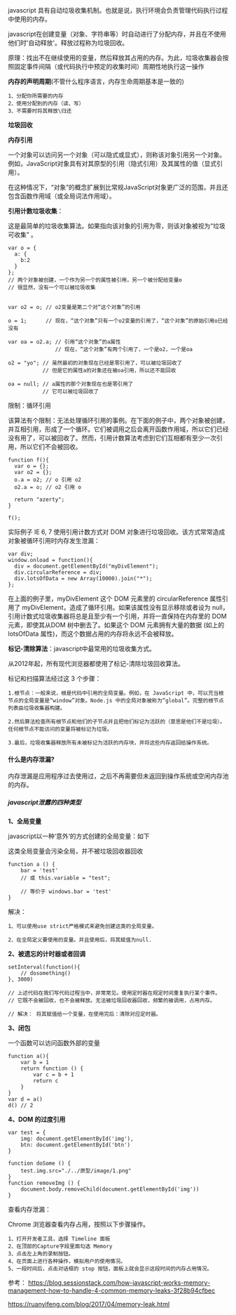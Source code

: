 javascript 具有自动垃圾收集机制。也就是说，执行环境会负责管理代码执行过程中使用的内存。

javascript在创建变量（对象、字符串等）时自动进行了分配内存，并且在不使用他们时'自动释放'。释放过程称为垃圾回收。

原理：找出不在继续使用的变量，然后释放其占用的内存。为此，垃圾收集器会按照固定事件间隔（或代码执行中预定的收集时间）周期性地执行这一操作

**内存的声明周期**(不管什么程序语言，内存生命周期基本是一致的)

    1、分配你所需要的内存
    2、使用分配到的内存（读、写）
    3、不需要时将其释放\归还


**垃圾回收**

**内存引用**

一个对象可以访问另一个对象（可以隐式或显式），则称该对象引用另一个对象。例如，JavaScript对象具有对其原型的引用（隐式引用）及其属性的值（显式引用）。

在这种情况下，“对象”的概念扩展到比常规JavaScript对象更广泛的范围，并且还包含函数作用域（或全局词法作用域）。


**引用计数垃圾收集**：

这是最简单的垃圾收集算法。如果指向该对象的引用为零，则该对象被视为“垃圾可收集” 。
```
var o = { 
  a: {
    b:2
  }
}; 
// 两个对象被创建，一个作为另一个的属性被引用，另一个被分配给变量o
// 很显然，没有一个可以被垃圾收集


var o2 = o; // o2变量是第二个对“这个对象”的引用

o = 1;      // 现在，“这个对象”只有一个o2变量的引用了，“这个对象”的原始引用o已经没有

var oa = o2.a; // 引用“这个对象”的a属性
               // 现在，“这个对象”有两个引用了，一个是o2，一个是oa

o2 = "yo"; // 虽然最初的对象现在已经是零引用了，可以被垃圾回收了
           // 但是它的属性a的对象还在被oa引用，所以还不能回收

oa = null; // a属性的那个对象现在也是零引用了
           // 它可以被垃圾回收了
```

限制：循环引用

该算法有个限制：无法处理循环引用的事例。在下面的例子中，两个对象被创建，并互相引用，形成了一个循环。它们被调用之后会离开函数作用域，所以它们已经没有用了，可以被回收了。然而，引用计数算法考虑到它们互相都有至少一次引用，所以它们不会被回收。
```
function f(){
  var o = {};
  var o2 = {};
  o.a = o2; // o 引用 o2
  o2.a = o; // o2 引用 o

  return "azerty";
}

f();
```

实际例子
IE 6, 7 使用引用计数方式对 DOM 对象进行垃圾回收。该方式常常造成对象被循环引用时内存发生泄漏：

```
var div;
window.onload = function(){
  div = document.getElementById("myDivElement");
  div.circularReference = div;
  div.lotsOfData = new Array(10000).join("*");
};
```
在上面的例子里，myDivElement 这个 DOM 元素里的 circularReference 属性引用了 myDivElement，造成了循环引用。如果该属性没有显示移除或者设为 null，引用计数式垃圾收集器将总是且至少有一个引用，并将一直保持在内存里的 DOM 元素，即使其从DOM 树中删去了。如果这个 DOM 元素拥有大量的数据 (如上的 lotsOfData 属性)，而这个数据占用的内存将永远不会被释放。


**标记-清除算法**：javascript中最常用的垃圾收集方式。

从2012年起，所有现代浏览器都使用了标记-清除垃圾回收算法。

标记和扫描算法经过这 3 个步骤：

    1.根节点：一般来说，根是代码中引用的全局变量。例如，在 JavaScript 中，可以充当根节点的全局变量是“window”对象。Node.js 中的全局对象被称为“global”。完整的根节点列表由垃圾收集器构建。

    2.然后算法检查所有根节点和他们的子节点并且把他们标记为活跃的（意思是他们不是垃圾）。任何根节点不能访问的变量将被标记为垃圾。

    3.最后，垃圾收集器释放所有未被标记为活跃的内存块，并将这些内存返回给操作系统。

#### 什么是内存泄漏?

内存泄漏是应用程序过去使用过，之后不再需要但未返回到操作系统或空闲内存池的内存。

##### javascript泄露的四种类型

**1、全局变量**

javascript以一种‘意外‘的方式创建的全局变量：如下

这类全局变量会污染全局，并不被垃圾回收器回收
```
function a () {
    bar = 'test'
    // 或 this.variable = "test";

    // 等价于 windows.bar = 'test'
}

```
解决： 

    1、可以使用use strict严格模式来避免创建这类的全局变量。

    2、在全局定义要使用的变量。并且使用后，将其赋值为null.

**2、被遗忘的计时器或者回调**
```
setInterval(function(){
    // dosomething()
}, 3000)

// 上述代码在我们写代码过程当中，非常常见。使用定时器在规定时间重复执行某个事件。
// 它既不会被回收，也不会被释放。无法被垃圾回收器回收，频繁的被调用，占用内存。

// 解决： 将其赋值给一个变量，在使用完后：清除对应定时器。
```

**3、闭包**

一个函数可以访问函数外部的变量
```
function a(){
    var b = 1
    return function () {
        var c = b + 1
        return c
    }
}
var d = a()
d() // 2
```

**4、DOM 的过度引用**

```
var test = {
    img: document.getElementById('img'),
    btn: document.getElementById('btn')
}

function doSome () {
    test.img.src="./../原型/image/1.png"
}
function removeImg () {
    document.body.removeChild(document.getElementById('img'))
}
```

查看内存泄漏：

Chrome 浏览器查看内存占用，按照以下步骤操作。

    1、打开开发者工具，选择 Timeline 面板
    2、在顶部的Capture字段里面勾选 Memory
    3、点击左上角的录制按钮。
    4、在页面上进行各种操作，模拟用户的使用情况。
    5、一段时间后，点击对话框的 stop 按钮，面板上就会显示这段时间的内存占用情况。

参考： https://blog.sessionstack.com/how-javascript-works-memory-management-how-to-handle-4-common-memory-leaks-3f28b94cfbec

https://ruanyifeng.com/blog/2017/04/memory-leak.html
